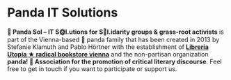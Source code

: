# Panda IT Solutions

**🐼 Panda Sol – IT S🌞l.utions for S💜l.idarity groups & grass-root activists** is part of the Vienna-based 🐼 panda family that has been created in 2013 by Stefanie Klamuth and Pablo Hörtner with the establishment of [**Librería Utopía ★ radical bookstore vienna**](https://radicalbookstore.com/) and the non-partisan organization **panda! 🐾 Association for the promotion of critical literary discourse**. Feel free to get in touch if you want to participate or support us.
